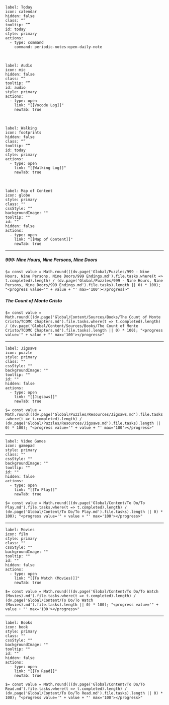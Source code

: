 
```meta-bind-button
label: Today
icon: calendar
hidden: false
class: “”
tooltip: “”
id: today
style: primary
actions:
  - type: command
    command: periodic-notes:open-daily-note
```

<br />


```meta-bind-button
label: Audio
icon: mic
hidden: false
class: “”
tooltip: “”
id: audio
style: primary
actions:
  - type: open
    link: "[[Vocode Log]]"
    newTab: true
```

<br />


```meta-bind-button
label: Walking
icon: footprints
hidden: false
class: “”
tooltip: “”
id: today
style: primary
actions:
  - type: open
    link: "[[Walking Log]]"
    newTab: true
```

<br />

```meta-bind-button
label: Map of Content
icon: globe
style: primary
class: ""
cssStyle: ""
backgroundImage: ""
tooltip: ""
id: ""
hidden: false
actions:
  - type: open
    link: "[[Map of Content]]"
    newTab: true

```

---
##### *999: Nine Hours, Nine Persons, Nine Doors*

`$= const value = Math.round(((dv.page('Global/Puzzles/999 - Nine Hours, Nine Persons, Nine Doors/999 Endings.md').file.tasks.where(t => t.completed).length) / (dv.page('Global/Puzzles/999 - Nine Hours, Nine Persons, Nine Doors/999 Endings.md').file.tasks).length || 0) * 100);
"<progress value='" + value + "' max='100'></progress>"`
##### *The Count of Monte Cristo*

`$= const value = Math.round(((dv.page('Global/Content/Sources/Books/The Count of Monte Cristo/TCOMC Chapters.md').file.tasks.where(t => t.completed).length) / (dv.page('Global/Content/Sources/Books/The Count of Monte Cristo/TCOMC Chapters.md').file.tasks).length || 0) * 100);
"<progress value='" + value + "' max='100'></progress>"`

---

```meta-bind-button
label: Jigsaws
icon: puzzle
style: primary
class: ""
cssStyle: ""
backgroundImage: ""
tooltip: ""
id: ""
hidden: false
actions:
  - type: open
    link: "[[Jigsaws]]"
    newTab: true

```

`$= const value = Math.round(((dv.page('Global/Puzzles/Resources/Jigsaws.md').file.tasks.where(t => t.completed).length) / (dv.page('Global/Puzzles/Resources/Jigsaws.md').file.tasks).length || 0) * 100);
"<progress value='" + value + "' max='100'></progress>"`

---

```meta-bind-button
label: Video Games
icon: gamepad
style: primary
class: ""
cssStyle: ""
backgroundImage: ""
tooltip: ""
id: ""
hidden: false
actions:
  - type: open
    link: "[[To Play]]"
    newTab: true

```

`$= const value = Math.round(((dv.page('Global/Content/To Do/To Play.md').file.tasks.where(t => t.completed).length) / (dv.page('Global/Content/To Do/To Play.md').file.tasks).length || 0) * 100);
"<progress value='" + value + "' max='100'></progress>"`

---

```meta-bind-button
label: Movies
icon: film
style: primary
class: ""
cssStyle: ""
backgroundImage: ""
tooltip: ""
id: ""
hidden: false
actions:
  - type: open
    link: "[[To Watch (Movies)]]"
    newTab: true

```


`$= const value = Math.round(((dv.page('Global/Content/To Do/To Watch (Movies).md').file.tasks.where(t => t.completed).length) / (dv.page('Global/Content/To Do/To Watch (Movies).md').file.tasks).length || 0) * 100);
"<progress value='" + value + "' max='100'></progress>"`

---

```meta-bind-button
label: Books
icon: book
style: primary
class: ""
cssStyle: ""
backgroundImage: ""
tooltip: ""
id: ""
hidden: false
actions:
  - type: open
    link: "[[To Read]]"
    newTab: true

```

`$= const value = Math.round(((dv.page('Global/Content/To Do/To Read.md').file.tasks.where(t => t.completed).length) / (dv.page('Global/Content/To Do/To Read.md').file.tasks).length || 0) * 100);
"<progress value='" + value + "' max='100'></progress>"`

